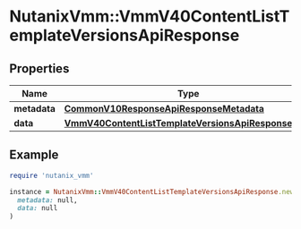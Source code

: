 # NutanixVmm::VmmV40ContentListTemplateVersionsApiResponse

## Properties

| Name | Type | Description | Notes |
| ---- | ---- | ----------- | ----- |
| **metadata** | [**CommonV10ResponseApiResponseMetadata**](CommonV10ResponseApiResponseMetadata.md) |  | [optional] |
| **data** | [**VmmV40ContentListTemplateVersionsApiResponseData**](VmmV40ContentListTemplateVersionsApiResponseData.md) |  | [optional] |

## Example

```ruby
require 'nutanix_vmm'

instance = NutanixVmm::VmmV40ContentListTemplateVersionsApiResponse.new(
  metadata: null,
  data: null
)
```

